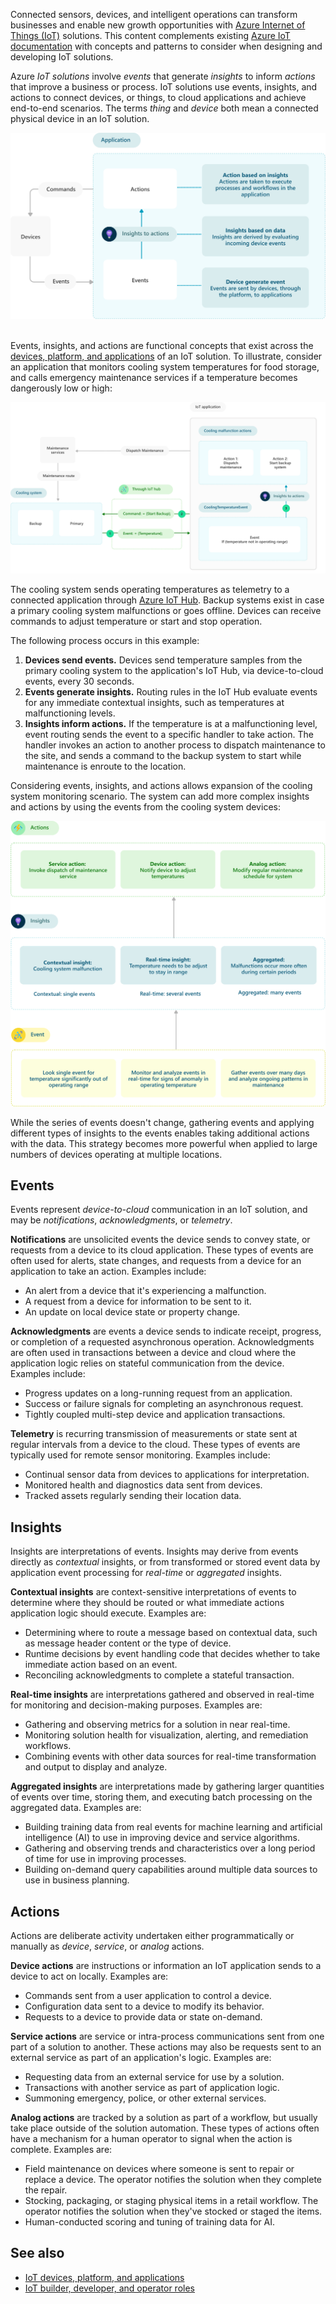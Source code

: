 


Connected sensors, devices, and intelligent operations can transform businesses and enable new growth opportunities with [Azure Internet of Things (IoT)](https://azure.microsoft.com/overview/iot/) solutions. This content complements existing [Azure IoT documentation](/azure/iot-fundamentals) with concepts and patterns to consider when designing and developing IoT solutions.

Azure *IoT solutions* involve *events* that generate *insights* to inform *actions* that improve a business or process. IoT solutions use events, insights, and actions to connect devices, or things, to cloud applications and achieve end-to-end scenarios. The terms *thing* and *device* both mean a connected physical device in an IoT solution.

![A diagram showing devices generating events, which inform insights and actions.](media/devices-events-insights.svg) 

Events, insights, and actions are functional concepts that exist across the [devices, platform, and applications](devices-platform-application.yml) of an IoT solution. To illustrate, consider an application that monitors cooling system temperatures for food storage, and calls emergency maintenance services if a temperature becomes dangerously low or high:

![A diagram illustrating the relationship between events, insights, and actions in an IoT solution used to monitor a cooling system.](media/events-insights-actions.svg)

The cooling system sends operating temperatures as telemetry to a connected application through [Azure IoT Hub](/azure/iot-hub/about-iot-hub). Backup systems exist in case a primary cooling system malfunctions or goes offline. Devices can receive commands to adjust temperature or start and stop operation.

The following process occurs in this example:

1. **Devices send events.** Devices send temperature samples from the primary cooling system to the application's IoT Hub, via device-to-cloud events, every 30 seconds. 
2. **Events generate insights.** Routing rules in the IoT Hub evaluate events for any immediate contextual insights, such as temperatures at malfunctioning levels.
3. **Insights inform actions.** If the temperature is at a malfunctioning level, event routing sends the event to a specific handler to take action. The handler invokes an action to another process to dispatch maintenance to the site, and sends a command to the backup system to start while maintenance is enroute to the location.

Considering events, insights, and actions allows expansion of the cooling system monitoring scenario. The system can add more complex insights and actions by using the events from the cooling system devices:

![A diagram illustrating the events, insights, and actions associated with the cooling system monitoring scenario.](media/events-downstream.svg)

While the series of events doesn't change, gathering events and applying different types of insights to the events enables taking additional actions with the data. This strategy becomes more powerful when applied to large numbers of devices operating at multiple locations.

## Events

Events represent *device-to-cloud* communication in an IoT solution, and may be *notifications*, *acknowledgments*, or *telemetry*.

**Notifications** are unsolicited events the device sends to convey state, or requests from a device to its cloud application. These types of events are often used for alerts, state changes, and requests from a device for an application to take an action. Examples include:
- An alert from a device that it's experiencing a malfunction.
- A request from a device for information to be sent to it.
- An update on local device state or property change.

**Acknowledgments** are events a device sends to indicate receipt, progress, or completion of a requested asynchronous operation. Acknowledgments are often used in transactions between a device and cloud where the application logic relies on stateful communication from the device. Examples include:
- Progress updates on a long-running request from an application.
- Success or failure signals for completing an asynchronous request.
- Tightly coupled multi-step device and application transactions.

**Telemetry** is recurring transmission of measurements or state sent at regular intervals from a device to the cloud. These types of events are typically used for remote sensor monitoring. Examples include:
- Continual sensor data from devices to applications for interpretation.
- Monitored health and diagnostics data sent from devices.
- Tracked assets regularly sending their location data.

## Insights

Insights are interpretations of events. Insights may derive from events directly as *contextual* insights, or from transformed or stored event data by application event processing for *real-time* or *aggregated* insights.

**Contextual insights** are context-sensitive interpretations of events to determine where they should be routed or what immediate actions application logic should execute. Examples are:
- Determining where to route a message based on contextual data, such as message header content or the type of device.
- Runtime decisions by event handling code that decides whether to take immediate action based on an event.
- Reconciling acknowledgments to complete a stateful transaction.

**Real-time insights** are interpretations gathered and observed in real-time for monitoring and decision-making purposes. Examples are:
- Gathering and observing metrics for a solution in near real-time.
- Monitoring solution health for visualization, alerting, and remediation workflows.
- Combining events with other data sources for real-time transformation and output to display and analyze.

**Aggregated insights** are interpretations made by gathering larger quantities of events over time, storing them, and executing batch processing on the aggregated data. Examples are:
- Building training data from real events for machine learning and artificial intelligence (AI) to use in improving device and service algorithms.
- Gathering and observing trends and characteristics over a long period of time for use in improving processes.
- Building on-demand query capabilities around multiple data sources to use in business planning.

## Actions

Actions are deliberate activity undertaken either programmatically or manually as *device*, *service*, or *analog* actions.

**Device actions** are instructions or information an IoT application sends to a device to act on locally. Examples are:
- Commands sent from a user application to control a device.
- Configuration data sent to a device to modify its behavior.
- Requests to a device to provide data or state on-demand.

**Service actions** are service or intra-process communications sent from one part of a solution to another. These actions may also be requests sent to an external service as part of an application's logic. Examples are:
- Requesting data from an external service for use by a solution.
- Transactions with another service as part of application logic.
- Summoning emergency, police, or other external services.

**Analog actions** are tracked by a solution as part of a workflow, but usually take place outside of the solution automation. These types of actions often have a mechanism for a human operator to signal when the action is complete. Examples are:
- Field maintenance on devices where someone is sent to repair or replace a device. The operator notifies the solution when they complete the repair.
- Stocking, packaging, or staging physical items in a retail workflow. The operator notifies the solution when they've stocked or staged the items.
- Human-conducted scoring and tuning of training data for AI.

## See also
- [IoT devices, platform, and applications](devices-platform-application.yml)
- [IoT builder, developer, and operator roles](builders-developers-operators.yml)
